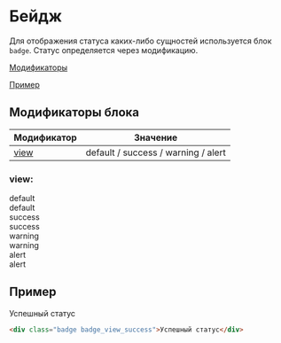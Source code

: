 # Бейдж

<!-- ![Бейдж](_images/badge.png) -->
Для отображения статуса каких-либо сущностей используется блок `badge`. Статус определяется через модификацию.

[Модификаторы](#Модификаторы)

[Пример](#Пример)

## Модификаторы блока

| Модификатор   | Значение                            |
|---------------|-------------------------------------|
| [view](#view) | default / success / warning / alert |

### view:
<div class="demo__row">
	<div class="doc-view">
		<div class="doc-view__mod-name">
			<div class="text text_size_xl text_view_ghost">default</div>
		</div>
		<div class="badge badge_view_default">default</div>
	</div>
	<div class="doc-view">
		<div class="doc-view__mod-name">
			<div class="text text_size_xl text_view_ghost">success</div>
		</div>
		<div class="badge badge_view_success">success</div>
	</div>
	<div class="doc-view">
		<div class="doc-view__mod-name">
			<div class="text text_size_xl text_view_ghost">warning</div>
		</div>
		<div class="badge badge_view_warning">warning</div>
	</div>
	<div class="doc-view">
		<div class="doc-view__mod-name">
			<div class="text text_size_xl text_view_ghost">alert</div>
		</div>
		<div class="badge badge_view_alert">alert</div>
	</div>
</div>

## Пример

<div class="badge badge_view_success">Успешный статус</div>

```html
<div class="badge badge_view_success">Успешный статус</div>
```

<!-- ## Задание

Расставь `badge` соответственно статусам в строках платежей.

<iframe height='500' scrolling='no' title='badge' src='//codepen.io/whitepapertools/embed/cfc6b56114a7d5664d69c12f693227da/?height=500&theme-id=0&default-tab=js,result&embed-version=2&editable=true' frameborder='no' allowtransparency='true' allowfullscreen='true' style='width: 100%;'>See the Pen <a href='https://codepen.io/whitepapertools/pen/cfc6b56114a7d5664d69c12f693227da/'>badge</a> by whitepaper (<a href='https://codepen.io/whitepapertools'>@whitepapertools</a>) on <a href='https://codepen.io'>CodePen</a>.
</iframe> -->
